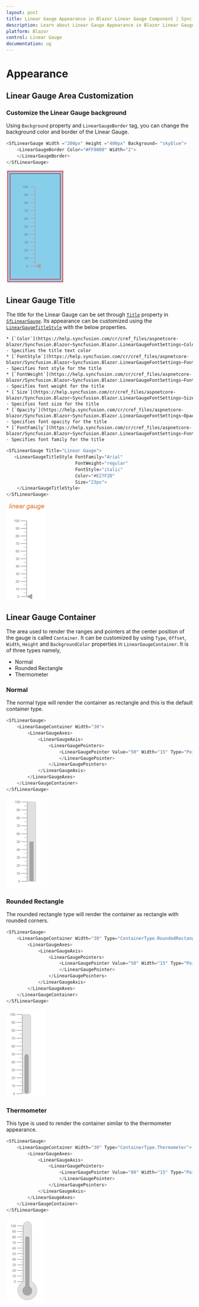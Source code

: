 ```yaml
---
layout: post
title: Linear Gauge Appearance in Blazor Linear Gauge Component | Syncfusion 
description: Learn about Linear Gauge Appearance in Blazor Linear Gauge component of Syncfusion, and more details.
platform: Blazor
control: Linear Gauge
documentation: ug
---
```


# Appearance

## Linear Gauge Area Customization

### Customize the Linear Gauge background

Using `Background` property and `LinearGaugeBorder` tag, you can change the background color and border of the Linear Gauge.

```csharp
<SfLinearGauge Width ="200px" Height ="400px" Background= "skyblue">
    <LinearGaugeBorder Color="#FF0000" Width="2">
    </LinearGaugeBorder>
</SfLinearGauge>
```

![Linear Gauge with Background Sample](images/background.png)

## Linear Gauge Title

The title for the Linear Gauge can be set through [`Title`](https://help.syncfusion.com/cr/blazor/Syncfusion.Blazor~Syncfusion.Blazor.LinearGauge.SfLinearGauge~Title.html) property in [`SfLinearGauge`](https://help.syncfusion.com/cr/blazor/Syncfusion.Blazor~Syncfusion.Blazor.LinearGauge.SfLinearGauge_members.html). Its appearance can be customized using the [`LinearGaugeTitleStyle`](https://help.syncfusion.com/cr/blazor/Syncfusion.Blazor~Syncfusion.Blazor.LinearGauge.LinearGaugeTitleStyle_members.html) with the below properties.

    * [`Color`](https://help.syncfusion.com/cr/cref_files/aspnetcore-blazor/Syncfusion.Blazor~Syncfusion.Blazor.LinearGaugeFontSettings~Color.html) - Specifies the title text color
    * [`FontStyle`](https://help.syncfusion.com/cr/cref_files/aspnetcore-blazor/Syncfusion.Blazor~Syncfusion.Blazor.LinearGaugeFontSettings~FontStyle.html) - Specifies font style for the title
    * [`FontWeight`](https://help.syncfusion.com/cr/cref_files/aspnetcore-blazor/Syncfusion.Blazor~Syncfusion.Blazor.LinearGaugeFontSettings~FontWeight.html) - Specifies font weight for the title
    * [`Size`](https://help.syncfusion.com/cr/cref_files/aspnetcore-blazor/Syncfusion.Blazor~Syncfusion.Blazor.LinearGaugeFontSettings~Size.html) - Specifies font size for the title
    * [`Opacity`](https://help.syncfusion.com/cr/cref_files/aspnetcore-blazor/Syncfusion.Blazor~Syncfusion.Blazor.LinearGaugeFontSettings~Opacity.html) - Specifies font opacity for the title
    * [`FontFamily`](https://help.syncfusion.com/cr/cref_files/aspnetcore-blazor/Syncfusion.Blazor~Syncfusion.Blazor.LinearGaugeFontSettings~FontFamily.html) - Specifies font family for the title

```csharp
<SfLinearGauge Title="Linear Gauge">
   <LinearGaugeTitleStyle FontFamily="Arial"
                          FontWeight="regular"
                          FontStyle="italic"
                          Color="#E27F2D"
                          Size="23px">
    </LinearGaugeTitleStyle>
</SfLinearGauge>
```

![Linear Gauge with Title Sample](images/title.png)

## Linear Gauge Container

The area used to render the ranges and pointers at the center position of the gauge is called `Container`. It can be customized by using `Type`, `Offset`, `Width`, `Height` and `BackgroundColor` properties in `LinearGaugeContainer`. It is of three types namely,

* Normal
* Rounded Rectangle
* Thermometer

### Normal

The normal type will render the container as rectangle and this is the default container type.

```csharp
<SfLinearGauge>
    <LinearGaugeContainer Width="30">
        <LinearGaugeAxes>
            <LinearGaugeAxis>
                <LinearGaugePointers>
                    <LinearGaugePointer Value="50" Width="15" Type="Point.Bar">
                    </LinearGaugePointer>
                </LinearGaugePointers>
            </LinearGaugeAxis>
        </LinearGaugeAxes>
    </LinearGaugeContainer>
</SfLinearGauge>
```

![Linear Gauge with Container](images/bar.png)

### Rounded Rectangle

The rounded rectangle type will render the container as rectangle with rounded corners.

```csharp
<SfLinearGauge>
    <LinearGaugeContainer Width="30" Type="ContainerType.RoundedRectangle">
        <LinearGaugeAxes>
            <LinearGaugeAxis>
                <LinearGaugePointers>
                    <LinearGaugePointer Value="50" Width="15" Type="Point.Bar">
                    </LinearGaugePointer>
                </LinearGaugePointers>
            </LinearGaugeAxis>
        </LinearGaugeAxes>
    </LinearGaugeContainer>
</SfLinearGauge>
```

![Linear Gauge with Rounded Rectangle Container](images/rectangle.png)

### Thermometer

This type is used to render the container similar to the thermometer appearance.

```csharp
<SfLinearGauge>
    <LinearGaugeContainer Width="30" Type="ContainerType.Thermometer">
        <LinearGaugeAxes>
            <LinearGaugeAxis>
                <LinearGaugePointers>
                    <LinearGaugePointer Value="80" Width="15" Type="Point.Bar">
                    </LinearGaugePointer>
                </LinearGaugePointers>
            </LinearGaugeAxis>
        </LinearGaugeAxes>
    </LinearGaugeContainer>
</SfLinearGauge>
```

![Linear Gauge with Thermometer container](images/meter.png)